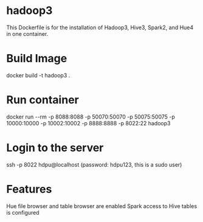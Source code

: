 # hadoop3
This Dockerfile is for the installation of Hadoop3, Hive3, Spark2, and Hue4 in one container.


Build Image
===========
docker build -t hadoop3 .

Run container
=============
docker run --rm -p 8088:8088 -p 50070:50070 -p 50075:50075 -p 10000:10000 -p 10002:10002 -p 8888:8888 -p 8022:22 hadoop3

Login to the server
=============
ssh -p 8022 hdpu@localhost (password: hdpu123, this is a sudo user)

Features
=============
Hue file browser and table browser are enabled
Spark access to Hive tables is configured
